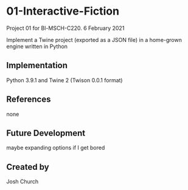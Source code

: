 # 01-Interactive-Fiction
Project 01 for Bl-MSCH-C220. 6 February 2021

Implement a Twine project (exported as a JSON file) in a home-grown engine written in Python

## Implementation
Python 3.9.1 and Twine 2 (Twison 0.0.1 format)

## References
none

## Future Development
maybe expanding options if I get bored

## Created by
Josh Church
